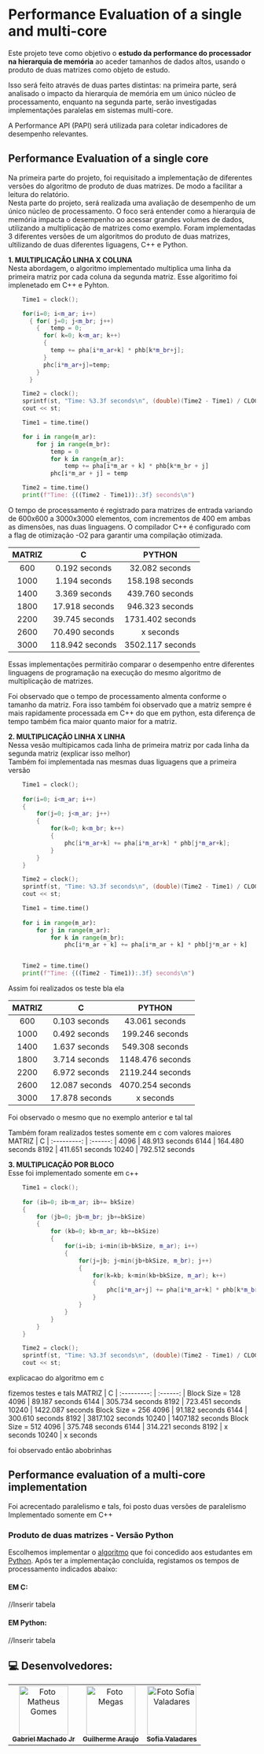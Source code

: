 # Performance Evaluation of a single and multi-core

Este projeto teve como objetivo o **estudo da performance do processador na hierarquia de memória** ao aceder tamanhos de dados altos, usando o produto de duas matrizes como objeto de estudo.

Isso será feito através de duas partes distintas: na primeira parte, será analisado o impacto da hierarquia de memória em um único núcleo de processamento, enquanto na segunda parte, serão investigadas implementações paralelas em sistemas multi-core. 

A Performance API (PAPI) será utilizada para coletar indicadores de desempenho relevantes.

## Performance Evaluation of a single core

Na primeira parte do projeto, foi requisitado a implementação de diferentes versões do algoritmo de produto de duas matrizes. De modo a facilitar a leitura do relatório.</br>
Nesta parte do projeto, será realizada uma avaliação de desempenho de um único núcleo de processamento. O foco será entender como a hierarquia de memória impacta o desempenho ao acessar grandes volumes de dados, utilizando a multiplicação de matrizes como exemplo.
Foram implementadas 3 diferentes versões de um algoritmos do produto de duas matrizes, ultilizando de duas diferentes liguagens, C++ e Python.

**1. MULTIPLICAÇÃO LINHA X COLUNA** </br>
Nesta abordagem, o algoritmo implementado multiplica uma linha da primeira matriz por cada coluna da segunda matriz. Esse algoritimo foi implenetado em C++ e Pyhton.

~~~C++
    Time1 = clock();

    for(i=0; i<m_ar; i++)
      {	for( j=0; j<m_br; j++)
        {	temp = 0;
          for( k=0; k<m_ar; k++)
          {	
            temp += pha[i*m_ar+k] * phb[k*m_br+j];
          }
          phc[i*m_ar+j]=temp;
        }
      }

    Time2 = clock();
    sprintf(st, "Time: %3.3f seconds\n", (double)(Time2 - Time1) / CLOCKS_PER_SEC);
    cout << st;
~~~
~~~Python
    Time1 = time.time()

    for i in range(m_ar):
        for j in range(m_br):
            temp = 0
            for k in range(m_ar):
                temp += pha[i*m_ar + k] * phb[k*m_br + j]
            phc[i*m_ar + j] = temp

    Time2 = time.time()
    print(f"Time: {((Time2 - Time1)):.3f} seconds\n")
~~~


O tempo de processamento é registrado para matrizes de entrada variando de 600x600 a 3000x3000 elementos, com incrementos de 400 em ambas as dimensões, nas duas linguagens.
O compilador C++ é configurado com a flag de otimização -O2 para garantir uma compilação otimizada.

MATRIZ | C | PYTHON |
:---------: | :------: | :-------: |
600 | 0.192 seconds | 32.082 seconds
1000 | 1.194 seconds | 158.198 seconds
1400 | 3.369 seconds | 439.760 seconds
1800 | 17.918 seconds | 946.323 seconds
2200 | 39.745 seconds | 1731.402 seconds
2600 | 70.490 seconds | x seconds
3000 | 118.942 seconds | 3502.117 seconds

Essas implementações permitirão comparar o desempenho entre diferentes linguagens de programação na execução do mesmo algoritmo de multiplicação de matrizes.

Foi observado que o tempo de processamento almenta conforme o tamanho da matriz. Fora isso também foi observado que a matriz sempre é mais rapidamente processada em C++ do que em python, esta diferença de tempo também fica maior quanto maior for a matriz.

**2. MULTIPLICAÇÃO LINHA X LINHA** </br>
Nessa vesão multipicamos cada linha de primeira matriz por cada linha da segunda matriz (explicar isso melhor) </br>
Também foi implementada nas mesmas duas liguagens que a primeira versão

~~~C++
    Time1 = clock();
	
	for(i=0; i<m_ar; i++)
	{
		for(j=0; j<m_ar; j++)
		{
			for(k=0; k<m_br; k++)
			{	
				phc[i*m_ar+k] += pha[i*m_ar+k] * phb[j*m_ar+k];
			}
		}
	}

    Time2 = clock();
    sprintf(st, "Time: %3.3f seconds\n", (double)(Time2 - Time1) / CLOCKS_PER_SEC);
    cout << st;
~~~
~~~Python
    Time1 = time.time()
    
    for i in range(m_ar):
        for j in range(m_ar):
            for k in range(m_br):
                phc[i*m_ar + k] += pha[i*m_ar + k] * phb[j*m_ar + k]


    Time2 = time.time()
    print(f"Time: {((Time2 - Time1)):.3f} seconds\n")
~~~

Assim foi realizados os teste bla ela

MATRIZ | C | PYTHON |
:---------: | :------: | :-------: |
600 | 0.103 seconds | 43.061 seconds
1000 | 0.492 seconds | 199.246 seconds
1400 | 1.637 seconds | 549.308 seconds
1800 | 3.714 seconds | 1148.476 seconds
2200 | 6.972 seconds | 2119.244 seconds
2600 | 12.087 seconds | 4070.254 seconds
3000 | 17.878 seconds | x seconds


Foi observado o mesmo que no exemplo anterior e tal tal

Também foram realizados testes somente em c com valores maiores
MATRIZ | C |
:---------: | :------: |
4096 | 48.913 seconds 
6144 | 164.480 seconds 
8192 | 411.651 seconds 
10240 | 792.512 seconds 

**3. MULTIPLICAÇÃO POR BLOCO** </br>
Esse foi implementado somente em c++

~~~C++
    Time1 = clock();
	
	for (ib=0; ib<m_ar; ib+= bkSize) 
	{
		for (jb=0; jb<m_br; jb+=bkSize) 
		{
			for (kb=0; kb<m_ar; kb+=bkSize)
			{
				for(i=ib; i<min(ib+bkSize, m_ar); i++)
				{	
					for(j=jb; j<min(jb+bkSize, m_br); j++)
					{	
						for(k=kb; k<min(kb+bkSize, m_ar); k++)
						{	
							phc[i*m_ar+j] += pha[i*m_ar+k] * phb[k*m_br+j];
						}
					}
				}
			}
		}
	}

    Time2 = clock();
    sprintf(st, "Time: %3.3f seconds\n", (double)(Time2 - Time1) / CLOCKS_PER_SEC);
    cout << st;
~~~

explicacao do algoritmo em c

fizemos testes e tals
MATRIZ | C |
:---------: | :------: |
Block Size = 128
4096 | 89.187 seconds 
6144 | 305.734 seconds 
8192 | 723.451 seconds 
10240 | 1422.087 seconds 
Block Size = 256
4096 | 91.182 seconds 
6144 | 300.610 seconds 
8192 | 3817.102 seconds 
10240 | 1407.182 seconds 
Block Size = 512
4096 | 375.748 seconds 
6144 | 314.221 seconds 
8192 | x seconds 
10240 | x seconds 

foi observado então abobrinhas 

## Performance evaluation of a multi-core implementation
Foi acrecentado paralelismo e tals, foi posto duas versões de paralelismo
Implementado somente em C++



### Produto de duas matrizes - Versão Python

Escolhemos implementar o [algoritmo](/link) que foi concedido aos estudantes em [Python](). Após ter a implementação concluída, registamos os tempos de processamento indicados abaixo:

#### EM C:

//Inserir tabela

#### EM Python:

//Inserir tabela




## 💻 Desenvolvedores:
<table>
  <tr>
    <td align="center">
      <a href="https://github.com/gabrieltmjr">
        <img src="https://avatars.githubusercontent.com/u/73040950?v=4" width="100px;" alt="Foto Matheus Gomes"/><br>
        <sub>
          <b>Gabriel Machado Jr</b>
        </sub>
      </a>
    </td>
    <td align="center">
      <a href="https://github.com/guiga-sa">
        <img src="https://avatars.githubusercontent.com/u/123979639?v=4" width="100px;" alt="Foto Megas"/><br>
        <sub>
          <b>Guilherme Araujo</b>
        </sub>
      </a>
    </td>
    <td align="center">
      <a href="https://github.com/SofiaValadares">
        <img src="https://avatars.githubusercontent.com/u/113111708?v=4" width="100px;" alt="Foto Sofia Valadares"/><br>
        <sub>
          <b>Sofia Valadares</b>
        </sub>
      </a>
    </td>
  </tr>
</table>
<br></br>




